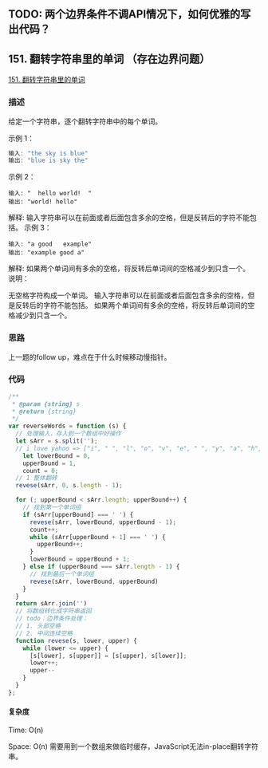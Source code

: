 ## TODO: 两个边界条件不调API情况下，如何优雅的写出代码？

## 151. 翻转字符串里的单词 （存在边界问题）

[151. 翻转字符串里的单词](https://leetcode-cn.com/problems/reverse-words-in-a-string/)

### 描述

给定一个字符串，逐个翻转字符串中的每个单词。

示例 1：

```js
输入: "the sky is blue"
输出: "blue is sky the"
```

示例 2：

```
输入: "  hello world!  "
输出: "world! hello"
```

解释: 输入字符串可以在前面或者后面包含多余的空格，但是反转后的字符不能包括。
示例 3：

```
输入: "a good   example"
输出: "example good a"
```

解释: 如果两个单词间有多余的空格，将反转后单词间的空格减少到只含一个。
 
说明：

无空格字符构成一个单词。
输入字符串可以在前面或者后面包含多余的空格，但是反转后的字符不能包括。
如果两个单词间有多余的空格，将反转后单词间的空格减少到只含一个。

### 思路

上一题的follow up，难点在于什么时候移动慢指针。

### 代码

```js
/**
 * @param {string} s
 * @return {string}
 */
var reverseWords = function (s) {
  // 处理输入，存入到一个数组中好操作
  let sArr = s.split('');
  // i love yahoo => ["i", " ", "l", "o", "v", "e", " ", "y", "a", "h", "o", "o"]
    let lowerBound = 0,
    upperBound = 1,
    count = 0;
  // 1 整体翻转  
  revese(sArr, 0, s.length - 1);

  for (; upperBound < sArr.length; upperBound++) {
    // 找到第一个单词组
    if (sArr[upperBound] === ' ') {
      revese(sArr, lowerBound, upperBound - 1);
      count++;
      while (sArr[upperBound + 1] === ' ') {
        upperBound++;
      }
      lowerBound = upperBound + 1;
    } else if (upperBound === sArr.length - 1) {
      // 找到最后一个单词组
      revese(sArr, lowerBound, upperBound)
    }
  }
  return sArr.join('')  
  // 将数组转化成字符串返回  
  // todo：边界条件处理：
  // 1. 头部空格
  // 2. 中间连续空格
  function revese(s, lower, upper) {    
    while (lower <= upper) {
      [s[lower], s[upper]] = [s[upper], s[lower]];
      lower++;
      upper--
    }
  }
};
```

#### 复杂度

Time: O(n)

Space: O(n) 需要用到一个数组来做临时缓存，JavaScript无法in-place翻转字符串。

